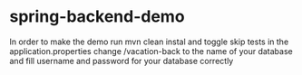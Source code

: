 # spring-backend-demo
In order to make the demo run 
mvn clean instal and toggle skip tests
in the application.properties change /vacation-back to the name of your database and fill 
username and password for your database correctly
